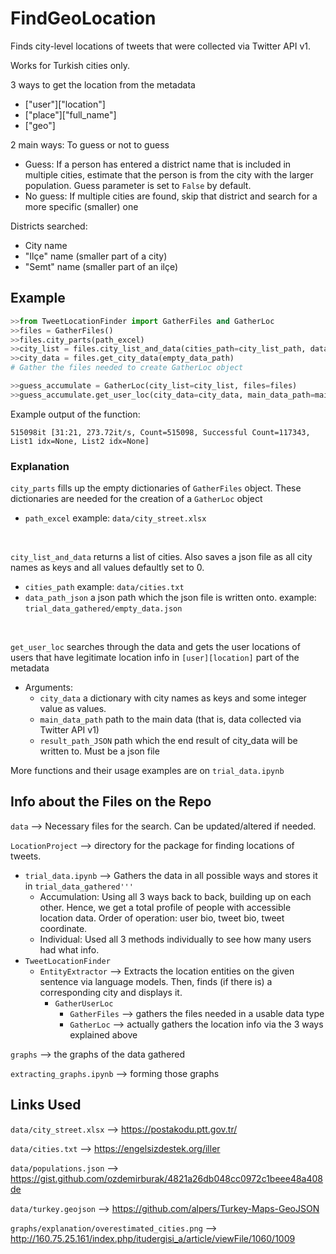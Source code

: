 # FindGeoLocation

Finds city-level locations of tweets that were collected via Twitter API v1.

Works for Turkish cities only.

3 ways to get the location from the metadata
- ["user"]["location"]
- ["place"]["full_name"]
- ["geo"]

2 main ways: To guess or not to guess
- Guess: If a person has entered a district name that is included in multiple cities, estimate that the person is from the city with the larger population. Guess parameter is set to ```False``` by default.
- No guess: If multiple cities are found, skip that district and search for a more specific (smaller) one

Districts searched:
- City name
- "Ilçe" name (smaller part of a city)
- "Semt" name (smaller part of an ilçe)

## Example

```python
>>from TweetLocationFinder import GatherFiles and GatherLoc
>>files = GatherFiles()
>>files.city_parts(path_excel)
>>city_list = files.city_list_and_data(cities_path=city_list_path, data_path_json=empty_data_path)
>>city_data = files.get_city_data(empty_data_path)
# Gather the files needed to create GatherLoc object

>>guess_accumulate = GatherLoc(city_list=city_list, files=files)
>>guess_accumulate.get_user_loc(city_data=city_data, main_data_path=main_data_path, result_path_JSON=result_path)
```
Example output of the function:
```
515098it [31:21, 273.72it/s, Count=515098, Successful Count=117343, List1 idx=None, List2 idx=None]
```

### Explanation
```city_parts``` fills up the empty dictionaries of ```GatherFiles``` object. These dictionaries are needed for the creation of a ```GatherLoc``` object
- ```path_excel``` example: ```data/city_street.xlsx```
 <br />

```city_list_and_data``` returns a list of cities. Also saves a json file as all city names as keys and all values defaultly set to 0.
- ```cities_path``` example: ```data/cities.txt```
- ```data_path_json``` a json path which the json file is written onto. example: ```trial_data_gathered/empty_data.json```
<br />

```get_user_loc``` searches through the data and gets the user locations of users that have legitimate location info in ```[user][location]``` part of the metadata
- Arguments:
    - ```city_data``` a dictionary with city names as keys and some integer value as values.
    - ```main_data_path``` path to the main data (that is, data collected via Twitter API v1)
    - ```result_path_JSON``` path which the end result of city_data will be written to. Must be a json file


More functions and their usage examples are on ```trial_data.ipynb```

## Info about the Files on the Repo

```data``` --> Necessary files for the search. Can be updated/altered if needed.

```LocationProject``` --> directory for the package for finding locations of tweets.
- ```trial_data.ipynb``` --> Gathers the data in all possible ways and stores it in ```trial_data_gathered'''```
    -  Accumulation: Using all 3 ways back to back, building up on each other. Hence, we get a total profile of people with accessible location data.
        Order of operation: user bio, tweet bio, tweet coordinate.
    - Individual: Used all 3 methods individually to see how many users had what info.
- ```TweetLocationFinder```
    - ```EntityExtractor``` --> Extracts the location entities on the given sentence via language models. Then, finds (if there is) a corresponding city and displays it.
        - ```GatherUserLoc```
            - ```GatherFiles``` --> gathers the files needed in a usable data type
            - ```GatherLoc``` --> actually gathers the location info via the 3 ways explained above

```graphs``` --> the graphs of the data gathered

```extracting_graphs.ipynb``` --> forming those graphs

## Links Used

```data/city_street.xlsx``` --> https://postakodu.ptt.gov.tr/ <br />

```data/cities.txt``` --> https://engelsizdestek.org/iller <br />

```data/populations.json``` --> https://gist.github.com/ozdemirburak/4821a26db048cc0972c1beee48a408de <br />

```data/turkey.geojson``` --> https://github.com/alpers/Turkey-Maps-GeoJSON <br />

```graphs/explanation/overestimated_cities.png``` --> http://160.75.25.161/index.php/itudergisi_a/article/viewFile/1060/1009